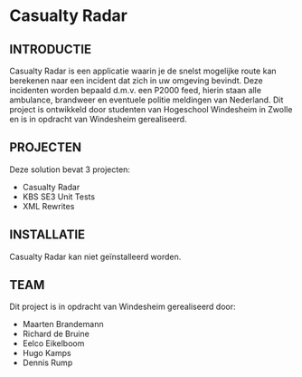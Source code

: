 # Casualty Radar

INTRODUCTIE
-----------
Casualty Radar is een applicatie waarin je de snelst mogelijke route kan berekenen naar een incident dat zich in uw omgeving bevindt. Deze incidenten worden bepaald d.m.v. een P2000 feed, hierin staan alle ambulance, brandweer en eventuele politie meldingen van Nederland. Dit project is ontwikkeld door studenten van Hogeschool Windesheim in Zwolle en is in opdracht van Windesheim gerealiseerd.

PROJECTEN
-----------
Deze solution bevat 3 projecten:
- Casualty Radar
- KBS SE3 Unit Tests
- XML Rewrites

INSTALLATIE
-----------
Casualty Radar kan niet geïnstalleerd worden.

TEAM
-----------
Dit project is in opdracht van Windesheim gerealiseerd door: 
- Maarten Brandemann
- Richard de Bruine 
- Eelco Eikelboom
- Hugo Kamps
- Dennis Rump
